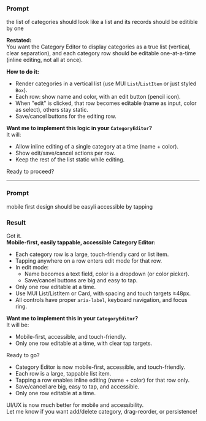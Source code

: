 ### Prompt

the list of categories should look like a list and its records should be editible by one

**Restated:**  
You want the Category Editor to display categories as a true list (vertical, clear separation), and each category row should be editable one-at-a-time (inline editing, not all at once).

**How to do it:**
- Render categories in a vertical list (use MUI `List`/`ListItem` or just styled `Box`).
- Each row: show name and color, with an edit button (pencil icon).
- When "edit" is clicked, that row becomes editable (name as input, color as select), others stay static.
- Save/cancel buttons for the editing row.

**Want me to implement this logic in your `CategoryEditor`?**  
It will:
- Allow inline editing of a single category at a time (name + color).
- Show edit/save/cancel actions per row.
- Keep the rest of the list static while editing.

Ready to proceed?

---

### Prompt 

mobile first design should be easyli accessible by tapping

### Result

Got it.  
**Mobile-first, easily tappable, accessible Category Editor:**
- Each category row is a large, touch-friendly card or list item.
- Tapping anywhere on a row enters edit mode for that row.
- In edit mode:  
  - Name becomes a text field, color is a dropdown (or color picker).
  - Save/cancel buttons are big and easy to tap.
- Only one row editable at a time.
- Use MUI List/ListItem or Card, with spacing and touch targets ≥48px.
- All controls have proper `aria-label`, keyboard navigation, and focus ring.

**Want me to implement this in your `CategoryEditor`?**  
It will be:
- Mobile-first, accessible, and touch-friendly.
- Only one row editable at a time, with clear tap targets.

Ready to go?

- Category Editor is now mobile-first, accessible, and touch-friendly.
- Each row is a large, tappable list item.
- Tapping a row enables inline editing (name + color) for that row only.
- Save/cancel are big, easy to tap, and accessible.
- Only one row editable at a time.

UI/UX is now much better for mobile and accessibility.  
Let me know if you want add/delete category, drag-reorder, or persistence!
